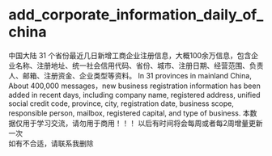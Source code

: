 # add_corporate_information_daily_of_china
中国大陆 31 个省份最近几日新增工商企业注册信息，大概100余万信息，包含企业名称、注册地址、统一社会信用代码、省份、城市、注册日期、经营范围、负责人、邮箱、注册资金、企业类型等资料。 In 31 provinces in mainland China, About 400,000 messages，new business registration information has been added in recent days, including company name, registered address, unified social credit code, province, city, registration date, business scope, responsible person, mailbox, registered capital, and type of business.
本数据仅用于学习交流，请勿用于商用！！！ 
以后有时间将会每周或者每2周增量更新一次  
如有不合适，请联系我删除   

